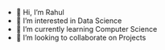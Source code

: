 - 👋 Hi, I’m Rahul
- 👀 I’m interested in Data Science
- 🌱 I’m currently learning Computer Science
- 💞️ I’m looking to collaborate on Projects

<!---
isthatrito/isthatrito is a ✨ special ✨ repository because its `README.md` (this file) appears on your GitHub profile.
You can click the Preview link to take a look at your changes.
--->
